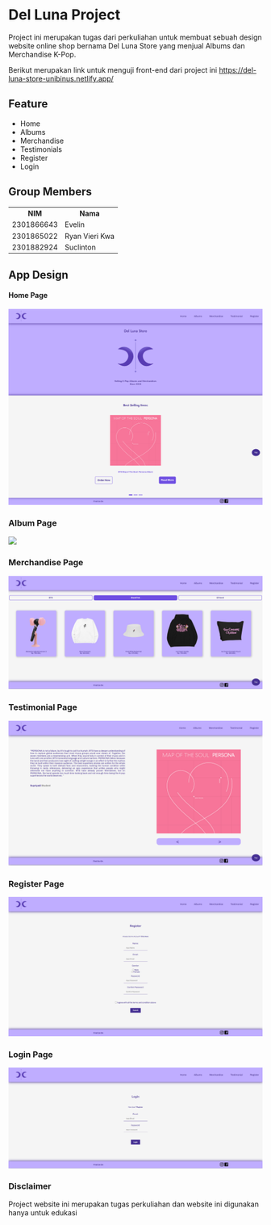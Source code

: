 # Del Luna Project

Project ini merupakan tugas dari perkuliahan untuk membuat sebuah design website online shop bernama Del Luna Store yang menjual Albums dan Merchandise K-Pop.

Berikut merupakan link untuk menguji front-end dari project ini
https://del-luna-store-unibinus.netlify.app/

## Feature
<ul>
  <li>Home</li>
  <li>Albums</li>
  <li>Merchandise</li>
  <li>Testimonials</li>
  <li>Register</li>
  <li>Login</li>
</ul>

## Group Members
<table>
  <tr>
    <th>NIM</th>
    <th>Nama</th
  </tr>
  <tr>
    <td>2301866643</td>
    <td>Evelin</td>
  </tr>
  <tr>
    <td>2301865022</td>
    <td>Ryan Vieri Kwa</td>
  </tr>
  <tr>
    <td>2301882924</td>
    <td>Suclinton</td>
  </tr>
</table>

## App Design
#### Home Page
<img src="appImg\Home.png">

### Album Page
<img src="appImg\albumPage.png">

### Merchandise Page
<img src="appImg\merchPage.png">

### Testimonial Page
<img src="appImg\testi.png">

### Register Page
<img src="appImg\register.png">

### Login Page
<img src="appImg\login.png">

<br>

### Disclaimer
Project website ini merupakan tugas perkuliahan dan website ini digunakan hanya untuk edukasi 

